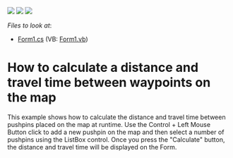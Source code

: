 <!-- default badges list -->
![](https://img.shields.io/endpoint?url=https://codecentral.devexpress.com/api/v1/VersionRange/128576029/16.1.4%2B)
[![](https://img.shields.io/badge/Open_in_DevExpress_Support_Center-FF7200?style=flat-square&logo=DevExpress&logoColor=white)](https://supportcenter.devexpress.com/ticket/details/T239498)
[![](https://img.shields.io/badge/📖_How_to_use_DevExpress_Examples-e9f6fc?style=flat-square)](https://docs.devexpress.com/GeneralInformation/403183)
<!-- default badges end -->
<!-- default file list -->
*Files to look at*:

* [Form1.cs](./CS/TravelTimeDistance/Form1.cs) (VB: [Form1.vb](./VB/TravelTimeDistance/Form1.vb))
<!-- default file list end -->
# How to calculate a distance and travel time between waypoints on the map


This example shows how to calculate the distance and travel time between pushpins placed on the map at runtime. Use the Control + Left Mouse Button click to add a new pushpin on the map and then select a number of pushpins using the ListBox control. Once you press the "Calculate" button, the distance and travel time will be displayed on the Form.

<br/>


